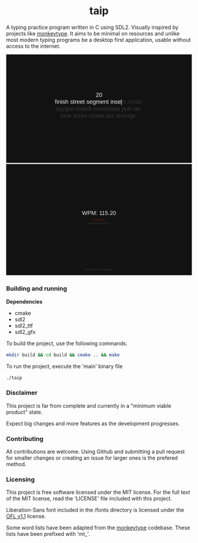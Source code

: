 <h1 align="center">taip</h1>

A typing practice program written in C using SDL2. Visually inspired by projects like [monkeytype](https://github.com/monkeytypegame/monkeytype). It aims to be minimal on resources and unlike most modern typing programs be a desktop first application, usable without access to the internet.

<img title="" src="img/preview1.png" alt="">

<img title="" src="img/preview2.png" alt="">

### Building and running

**Dependencies**

- cmake
- sdl2
- sdl2\_ttf
- sdl2\_gfx

To build the project, use the following commands.

```bash
mkdir build && cd build && cmake .. && make
```

To run the project, execute the 'main' binary file

```bash
./taip
```

### Disclaimer

This project is far from complete and currently in a "minimum viable product" state.

Expect big changes and more features as the development progresses.

### Contributing

All contributions are welcome. Using Github and submitting a pull request for smaller changes or creating an issue for larger ones is the prefered method.

### Licensing

This project is free software licensed under the MIT license. For the full text of the MIT license, read the 'LICENSE' file included with this project.

Liberation-Sans font included in the /fonts directory is licensed under the [OFL v1.1](https://github.com/liberationfonts/liberation-fonts/blob/main/LICENSE) license.

Some word lists have been adapted from the [monkeytype](https://github.com/monkeytypegame/monkeytype) codebase. These lists have been prefixed with 'mt_'.
